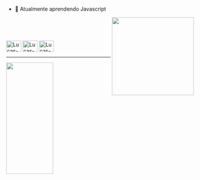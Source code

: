 ### 

- 🌱 Atualmente aprendendo Javascript


</div>
<img width="220" height="210" align="right" src="https://media.giphy.com/media/v1.Y2lkPTc5MGI3NjExdWIxNGJtOGhndWhsYnllNWR2aWNtb2l0N2wyanhycXp6bXpjcGU5aSZlcD12MV9pbnRlcm5hbF9naWZfYnlfaWQmY3Q9Zw/twQGBGB2JMQ9se7Ehu/giphy.gif">

<div style = "inline-block"><br>
  
##
  
<div style="display: inline_block"><br>
  <img align="center" alt="Lucas-C" height="30" width="40" src="https://cdn.jsdelivr.net/gh/devicons/devicon/icons/c/c-original.svg">
  <img align="center" alt="Lucas-Java" height="30" width="40" src="https://cdn.jsdelivr.net/gh/devicons/devicon/icons/java/java-original.svg">
  <img align="center" alt="Lucas-Python" height="30" width="40" src="https://cdn.jsdelivr.net/gh/devicons/devicon@latest/icons/python/python-original.svg">
  <hr/>
  <a href="https://github.com/LucasAurelio0"><img width="50%" height="300" width="400" src="https://github-readme-stats.vercel.app/api/top-langs/?username=LucasAurelio0&theme=radical&title_color=ff3068?"></a>
</div>

##


